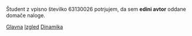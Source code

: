 Študent z vpisno številko 63130026 potrjujem, da sem __edini avtor__ oddane domače naloge.

[Glavna](https://rawgit.com/gc4950/stroboskop/master/stroboskop.html)
[Izgled](https://rawgit.com/gc4950/stroboskop/izgled/stroboskop.html)
[Dinamika](https://rawgit.com/gc4950/stroboskop/dinamika/stroboskop.html)